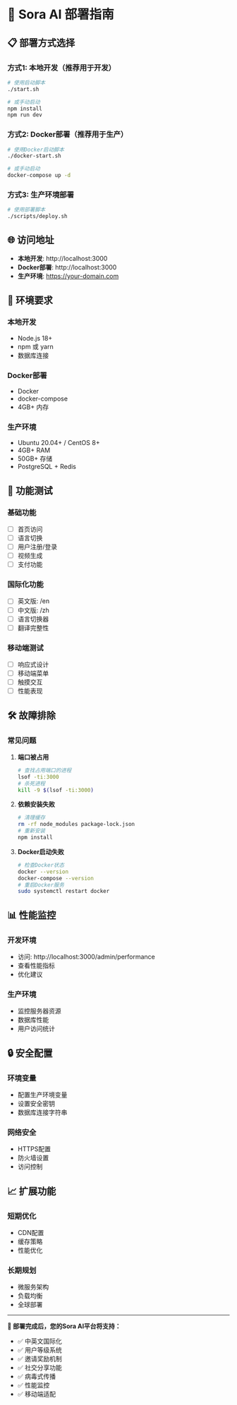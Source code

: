 # 🚀 Sora AI 部署指南

## 📋 部署方式选择

### 方式1: 本地开发（推荐用于开发）
```bash
# 使用启动脚本
./start.sh

# 或手动启动
npm install
npm run dev
```

### 方式2: Docker部署（推荐用于生产）
```bash
# 使用Docker启动脚本
./docker-start.sh

# 或手动启动
docker-compose up -d
```

### 方式3: 生产环境部署
```bash
# 使用部署脚本
./scripts/deploy.sh
```

## 🌐 访问地址

- **本地开发**: http://localhost:3000
- **Docker部署**: http://localhost:3000
- **生产环境**: https://your-domain.com

## 🔧 环境要求

### 本地开发
- Node.js 18+
- npm 或 yarn
- 数据库连接

### Docker部署
- Docker
- docker-compose
- 4GB+ 内存

### 生产环境
- Ubuntu 20.04+ / CentOS 8+
- 4GB+ RAM
- 50GB+ 存储
- PostgreSQL + Redis

## 📱 功能测试

### 基础功能
- [ ] 首页访问
- [ ] 语言切换
- [ ] 用户注册/登录
- [ ] 视频生成
- [ ] 支付功能

### 国际化功能
- [ ] 英文版: /en
- [ ] 中文版: /zh
- [ ] 语言切换器
- [ ] 翻译完整性

### 移动端测试
- [ ] 响应式设计
- [ ] 移动端菜单
- [ ] 触摸交互
- [ ] 性能表现

## 🛠️ 故障排除

### 常见问题

1. **端口被占用**
   ```bash
   # 查找占用端口的进程
   lsof -ti:3000
   # 杀死进程
   kill -9 $(lsof -ti:3000)
   ```

2. **依赖安装失败**
   ```bash
   # 清理缓存
   rm -rf node_modules package-lock.json
   # 重新安装
   npm install
   ```

3. **Docker启动失败**
   ```bash
   # 检查Docker状态
   docker --version
   docker-compose --version
   # 重启Docker服务
   sudo systemctl restart docker
   ```

## 📊 性能监控

### 开发环境
- 访问: http://localhost:3000/admin/performance
- 查看性能指标
- 优化建议

### 生产环境
- 监控服务器资源
- 数据库性能
- 用户访问统计

## 🔒 安全配置

### 环境变量
- 配置生产环境变量
- 设置安全密钥
- 数据库连接字符串

### 网络安全
- HTTPS配置
- 防火墙设置
- 访问控制

## 📈 扩展功能

### 短期优化
- CDN配置
- 缓存策略
- 性能优化

### 长期规划
- 微服务架构
- 负载均衡
- 全球部署

---

**🎉 部署完成后，您的Sora AI平台将支持：**
- ✅ 中英文国际化
- ✅ 用户等级系统
- ✅ 邀请奖励机制
- ✅ 社交分享功能
- ✅ 病毒式传播
- ✅ 性能监控
- ✅ 移动端适配
